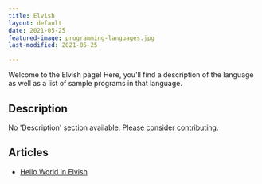 ```yaml
---
title: Elvish
layout: default
date: 2021-05-25
featured-image: programming-languages.jpg
last-modified: 2021-05-25

---
```


Welcome to the Elvish page! Here, you'll find a description of the language as well as a list of sample programs in that language.

## Description

No 'Description' section available. [Please consider contributing](https://github.com/TheRenegadeCoder/sample-programs-website).

## Articles

- [Hello World in Elvish](https://sampleprograms.io/projects/hello-world/elvish)